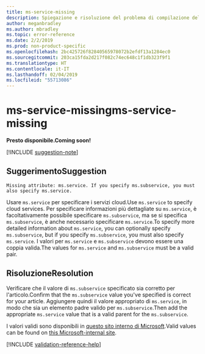```yaml
---
title: ms-service-missing
description: Spiegazione e risoluzione del problema di compilazione della documentazione ms-service-missing
author: meganbradley
ms.author: mbradley
ms.topic: error-reference
ms.date: 2/2/2019
ms.prod: non-product-specific
ms.openlocfilehash: 2bc425726f82840565978072b2efdf13a1284ec0
ms.sourcegitcommit: 203ca15fda2d217f082c74ec648c1f1db323f9f1
ms.translationtype: HT
ms.contentlocale: it-IT
ms.lasthandoff: 02/04/2019
ms.locfileid: "55713086"
---
```

# <a name="ms-service-missing"></a><span data-ttu-id="b79b9-103">ms-service-missing</span><span class="sxs-lookup"><span data-stu-id="b79b9-103">ms-service-missing</span></span>

<span data-ttu-id="b79b9-104">**Presto disponibile.**</span><span class="sxs-lookup"><span data-stu-id="b79b9-104">**Coming soon!**</span></span>

[!INCLUDE [suggestion-note](includes/suggestion-note.md)]

## <a name="suggestion"></a><span data-ttu-id="b79b9-105">Suggerimento</span><span class="sxs-lookup"><span data-stu-id="b79b9-105">Suggestion</span></span>

`Missing attribute: ms.service. If you specify ms.subservice, you must also specify ms.service.`

<span data-ttu-id="b79b9-106">Usare `ms.service` per specificare i servizi cloud.</span><span class="sxs-lookup"><span data-stu-id="b79b9-106">Use `ms.service` to specify cloud services.</span></span> <span data-ttu-id="b79b9-107">Per specificare informazioni più dettagliate su `ms.service`, è facoltativamente possibile specificare `ms.subservice`, ma se si specifica `ms.subservice`, è anche necessario specificare `ms.service`.</span><span class="sxs-lookup"><span data-stu-id="b79b9-107">To specify more detailed information about `ms.service`, you can optionally specify `ms.subservice`, but if you specify `ms.subservice`, you must also specify `ms.service`.</span></span> <span data-ttu-id="b79b9-108">I valori per `ms.service` e `ms.subservice` devono essere una coppia valida.</span><span class="sxs-lookup"><span data-stu-id="b79b9-108">The values for `ms.service` and `ms.subservice` must be a valid pair.</span></span>

## <a name="resolution"></a><span data-ttu-id="b79b9-109">Risoluzione</span><span class="sxs-lookup"><span data-stu-id="b79b9-109">Resolution</span></span>

<span data-ttu-id="b79b9-110">Verificare che il valore di `ms.subservice` specificato sia corretto per l'articolo.</span><span class="sxs-lookup"><span data-stu-id="b79b9-110">Confirm that the `ms.subservice` value you've specified is correct for your article.</span></span> <span data-ttu-id="b79b9-111">Aggiungere quindi il valore appropriato di `ms.service`, in modo che sia un elemento padre valido per `ms.subservice`.</span><span class="sxs-lookup"><span data-stu-id="b79b9-111">Then add the appropriate `ms.service` value that is a valid parent for the `ms.subservice`.</span></span>

<span data-ttu-id="b79b9-112">I valori validi sono disponibili in [questo sito interno di Microsoft](https://docsmetadatatool.azurewebsites.net/whitelists).</span><span class="sxs-lookup"><span data-stu-id="b79b9-112">Valid values can be found on [this Microsoft-internal site](https://docsmetadatatool.azurewebsites.net/whitelists).</span></span>

<!--make sure to add this file to your includes folder and verify the path-->
[!INCLUDE [validation-reference-help](includes/validation-reference-help.md)]
